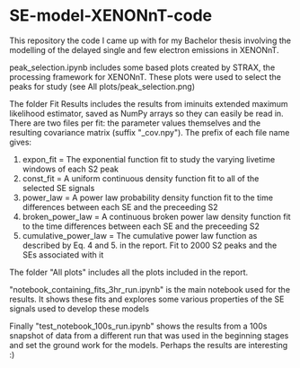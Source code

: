# SE-model-XENONnT-code
This repository the code I came up with for my Bachelor thesis involving the modelling of the delayed single and few electron emissions in XENONnT. 

peak_selection.ipynb includes some based plots created by STRAX, the processing framework for XENONnT. These plots were used to select the peaks for study (see All plots/peak_selection.png)

The folder Fit Results includes the results from iminuits extended maximum likelihood estimator, saved as NumPy arrays so they can easily be read in. There are two files per fit: the parameter values themselves and the resulting covariance matrix (suffix "_cov.npy"). The prefix of each file name gives:
1. expon_fit = The exponential function fit to study the varying livetime windows of each S2 peak
2. const_fit = A uniform continuous density function fit to all of the selected SE signals
3. power_law = A power law probability density function fit to the time differences between each SE and the preceeding S2
4. broken_power_law = A continuous broken power law density function fit to the time differences between each SE and the preceeding S2
5. cumulative_power_law = The cumulative power law function as described by Eq. 4 and 5. in the report. Fit to 2000 S2 peaks and the SEs associated with it

The folder "All plots" includes all the plots included in the report. 

"notebook_containing_fits_3hr_run.ipynb" is the main notebook used for the results. It shows these fits and explores some various properties of the SE signals used to develop these models

Finally "test_notebook_100s_run.ipynb" shows the results from a 100s snapshot of data from a different run that was used in the beginning stages and set the ground work for the models. Perhaps the results are interesting :)
